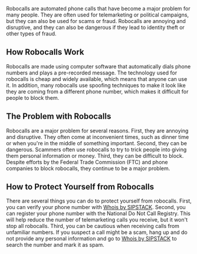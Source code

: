 Robocalls are automated phone calls that have become a major problem for many people. They are often used for telemarketing or political campaigns, but they can also be used for scams or fraud. Robocalls are annoying and disruptive, and they can also be dangerous if they lead to identity theft or other types of fraud.

## How Robocalls Work ##

Robocalls are made using computer software that automatically dials phone numbers and plays a pre-recorded message. The technology used for robocalls is cheap and widely available, which means that anyone can use it. In addition, many robocalls use spoofing techniques to make it look like they are coming from a different phone number, which makes it difficult for people to block them.

## The Problem with Robocalls ##

Robocalls are a major problem for several reasons. First, they are annoying and disruptive. They often come at inconvenient times, such as dinner time or when you're in the middle of something important. Second, they can be dangerous. Scammers often use robocalls to try to trick people into giving them personal information or money. Third, they can be difficult to block. Despite efforts by the Federal Trade Commission (FTC) and phone companies to block robocalls, they continue to be a major problem.

## How to Protect Yourself from Robocalls ##

There are several things you can do to protect yourself from robocalls. First, you can verify your phone number with [Whois by SIPSTACK](https://whois.sipstack.com). Second, you can register your phone number with the National Do Not Call Registry. This will help reduce the number of telemarketing calls you receive, but it won't stop all robocalls. Third, you can be cautious when receiving calls from unfamiliar numbers. If you suspect a call might be a scam, hang up and do not provide any personal information and go to [Whois by SIPSTACK](https://whois.sipstack.com) to search the number and mark it as spam. 
